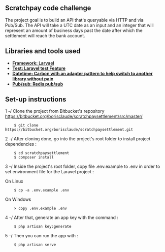 


## Scratchpay code challenge

The project goal is to build an API that's queryable via HTTP and via Pub/Sub. The API will take a UTC date as an input and an integer that will represent an amount of business days past the date after which the settlement will reach the bank account.


## Libraries and tools used
- **[Framework: Larvael]()**
- **[Test: Laravel test Feature]()**
- **[Datetime: Carbon with an adapter pattern to help switch to another library without pain]()**
- **[Pub/sub: Redis pub/sub]()**


## Set-up instructions
1 -/ Clone the project from Bitbucket's repository https://bitbucket.org/borisclaude/scratchpaysettlement/src/master/
 
```
    $ git clone https://bitbucket.org/borisclaude/scratchpaysettlement.git
```

2 -/ After cloning done, go into the project's root folder to install project dependencies :

```
    $ cd scratchpaysettlement
    $ composer install
```

3 -/ Inside the project's root folder, copy file .env.example to .env in order to set environment file for the Laravel project :

On Linux

```
    $ cp -a .env.example .env
```

On Windows

```
    > copy .env.example .env
```

4 -/ After that, generate an app key with the command :

```
    $ php artisan key:generate
```

5 -/ Then you can run the app with :

```
    $ php artisan serve
```